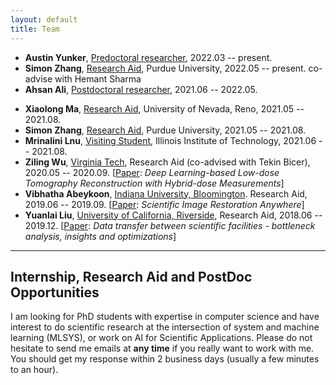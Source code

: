 ```yaml
---
layout: default
title: Team
---
```




* **Austin Yunker**, <u>Predoctoral researcher</u>, 2022.03 -- present.
* __Simon Zhang__, <u>Research Aid</u>, Purdue University, 2022.05 -- present.
  co-advise with Hemant Sharma
* **Ahsan Ali**, <u>Postdoctoral researcher</u>, 2021.06 -- 2022.05.
- __Xiaolong Ma__,  <u>Research Aid</u>, University of Nevada, Reno, 2021.05 -- 2021.08.
- __Simon Zhang__, <u>Research Aid</u>, Purdue University, 2021.05 -- 2021.08.
- **Mrinalini Lnu**, <u>Visiting Student</u>, Illinois Institute of Technology, 2021.06 -- 2021.08.
- __Ziling Wu__, <ins>Virginia Tech</ins>, 
  Research Aid (co-advised with Tekin Bicer), 2020.05 -- 2020.09. 
  [[Paper](https://doi.org/10.1109/MLHPCAI4S51975.2020.00017): _Deep Learning-based Low-dose Tomography Reconstruction with Hybrid-dose Measurements_]
- __Vibhatha Abeykoon__, <ins>Indiana University, Bloomington</ins>. 
  Research Aid, 2019.06 -- 2019.09. 
  [[Paper](https://doi.org/10.1109/XLOOP49562.2019.00007): _Scientific Image Restoration Anywhere_]
- __Yuanlai Liu__, <ins>University of California, Riverside</ins>, 
  Research Aid, 2018.06 -- 2019.12. 
  [[Paper](https://doi.org/10.1109/CCGRID.2019.00023): _Data transfer between scientific facilities - bottleneck analysis, insights and optimizations_]

---

## Internship, Research Aid and PostDoc Opportunities
I am looking for PhD students with expertise in computer science and have interest to do scientific research at the intersection of system and machine learning (MLSYS), or work on AI for Scientific Applications. Please do not hesitate to send me emails at __any time__ if you really want to work with me. You should get my response within 2 business days (usually a few minutes to an hour).

